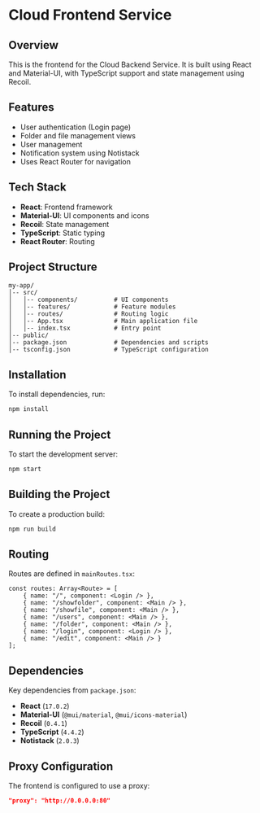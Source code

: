 # Cloud Frontend Service

## Overview
This is the frontend for the Cloud Backend Service. It is built using React and Material-UI, with TypeScript support and state management using Recoil.

## Features
- User authentication (Login page)
- Folder and file management views
- User management
- Notification system using Notistack
- Uses React Router for navigation

## Tech Stack
- **React**: Frontend framework
- **Material-UI**: UI components and icons
- **Recoil**: State management
- **TypeScript**: Static typing
- **React Router**: Routing

## Project Structure
```
my-app/
│-- src/
│   │-- components/          # UI components
│   │-- features/            # Feature modules
│   │-- routes/              # Routing logic
│   │-- App.tsx              # Main application file
│   │-- index.tsx            # Entry point
│-- public/
│-- package.json             # Dependencies and scripts
│-- tsconfig.json            # TypeScript configuration
```

## Installation
To install dependencies, run:
```sh
npm install
```

## Running the Project
To start the development server:
```sh
npm start
```

## Building the Project
To create a production build:
```sh
npm run build
```

## Routing
Routes are defined in `mainRoutes.tsx`:
```tsx
const routes: Array<Route> = [
    { name: "/", component: <Login /> },
    { name: "/showfolder", component: <Main /> },
    { name: "/showfile", component: <Main /> },
    { name: "/users", component: <Main /> },
    { name: "/folder", component: <Main /> },
    { name: "/login", component: <Login /> },
    { name: "/edit", component: <Main /> }
];
```

## Dependencies
Key dependencies from `package.json`:
- **React** (`17.0.2`)
- **Material-UI** (`@mui/material`, `@mui/icons-material`)
- **Recoil** (`0.4.1`)
- **TypeScript** (`4.4.2`)
- **Notistack** (`2.0.3`)

## Proxy Configuration
The frontend is configured to use a proxy:
```json
"proxy": "http://0.0.0.0:80"
```

